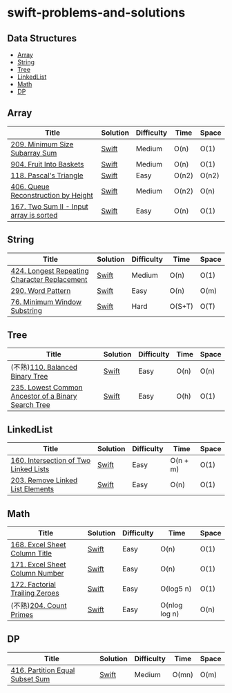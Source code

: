 # swift-problems-and-solutions

## Data Structures
* [Array](#array)
* [String](#string)
* [Tree](#tree)
* [LinkedList](#linkedlist)
* [Math](#math)
* [DP](#dp)

## Array
| Title | Solution | Difficulty | Time | Space |
| ----- | -------- | ---------- | ---- | ----- |
[209. Minimum Size Subarray Sum](https://leetcode.com/problems/minimum-size-subarray-sum/)|[Swift](Array/209.MinimumSizeSubarraySum.swift)| Medium| O(n)| O(1)|
[904. Fruit Into Baskets](https://leetcode.com/problems/fruit-into-baskets/)|[Swift](Array/904.FruitIntoBaskets.swift)| Medium| O(n)| O(1)|
[118. Pascal's Triangle](https://leetcode.com/problems/pascals-triangle/)|[Swift](Array/118.Pascal'sTriangle.swift)| Easy| O(n2)| O(n2)|
[406. Queue Reconstruction by Height](https://leetcode.com/problems/queue-reconstruction-by-height/)|[Swift](Array/406.QueueReconstructionbyHeight.swift)| Medium| O(n2)| O(n)|
[167. Two Sum II - Input array is sorted](https://leetcode.com/problems/two-sum-ii-input-array-is-sorted/)|[Swift](Array/167.TwoSumII-Inputarrayissorted.swift)| Easy| O(n)| O(1)|

## String
| Title | Solution | Difficulty | Time | Space |
| ----- | -------- | ---------- | ---- | ----- |
[424. Longest Repeating Character Replacement](https://leetcode.com/problems/longest-repeating-character-replacement/)|[Swift](String/424.LongestRepeatingCharacterReplacement.swift)| Medium| O(n)| O(1)|
[290. Word Pattern](https://leetcode.com/problems/word-pattern/)|[Swift](String/290.WordPattern.swift)| Easy| O(n)| O(m)|
[76. Minimum Window Substring](https://leetcode.com/problems/minimum-window-substring/)|[Swift](String/76.MinimumWindowSubstring.swift)| Hard| O(S+T)| O(T)|

## Tree
| Title | Solution | Difficulty | Time | Space |
| ----- | -------- | ---------- | ---- | ----- |
(不熟)[110. Balanced Binary Tree](https://leetcode.com/problems/balanced-binary-tree/)|[Swift](Tree/110.BalancedBinaryTree.swift)| Easy| O(n)| O(n)|
[235. Lowest Common Ancestor of a Binary Search Tree](https://leetcode.com/problems/lowest-common-ancestor-of-a-binary-search-tree/solution/)|[Swift](Tree/235.LowestCommonAncestorofaBinarySearchTree.swift)| Easy| O(h)| O(1)|

## LinkedList
| Title | Solution | Difficulty | Time | Space |
| ----- | -------- | ---------- | ---- | ----- |
[160. Intersection of Two Linked Lists](https://leetcode.com/problems/intersection-of-two-linked-lists/)|[Swift](LinkedList/160.IntersectionofTwoLinkedLists.swift)| Easy| O(n + m)| O(1)|
[203. Remove Linked List Elements](https://leetcode.com/problems/remove-linked-list-elements/)|[Swift](LinkedList/203.RemoveLinkedListElements.swift)| Easy| O(n)| O(1)|

## Math
| Title | Solution | Difficulty | Time | Space |
| ----- | -------- | ---------- | ---- | ----- |
[168. Excel Sheet Column Title](https://leetcode.com/problems/excel-sheet-column-title/)|[Swift](Math/168.ExcelSheetColumnTitle.swift)| Easy| O(n)| O(1)|
[171. Excel Sheet Column Number](https://leetcode.com/problems/excel-sheet-column-number/)|[Swift](Math/171.ExcelSheetColumnNumber.swift)| Easy| O(n)| O(1)|
[172. Factorial Trailing Zeroes](https://leetcode.com/problems/factorial-trailing-zeroes/)|[Swift](Math/172.FactorialTrailingZeroes.swift)| Easy| O(log5 n)| O(1)|
(不熟)[204. Count Primes](https://leetcode.com/problems/count-primes/)|[Swift](Math/204.CountPrimes.swift)| Easy| O(nlog log n)| O(n)|

## DP
| Title | Solution | Difficulty | Time | Space |
| ----- | -------- | ---------- | ---- | ----- |
[416. Partition Equal Subset Sum](https://leetcode.com/problems/partition-equal-subset-sum/)|[Swift](DP/416.PartitionEqualSubsetSum.swift)| Medium| O(mn)| O(m)|
